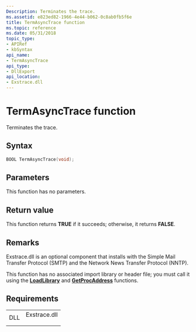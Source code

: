 ```yaml
---
Description: Terminates the trace.
ms.assetid: e823ed82-1966-4e44-b062-0c8ab0fb5f6e
title: TermAsyncTrace function
ms.topic: reference
ms.date: 05/31/2018
topic_type: 
- APIRef
- kbSyntax
api_name: 
- TermAsyncTrace
api_type: 
- DllExport
api_location: 
- Exstrace.dll
---
```


# TermAsyncTrace function

Terminates the trace.

## Syntax


```C++
BOOL TermAsyncTrace(void);
```



## Parameters

This function has no parameters.

## Return value

This function returns **TRUE** if it succeeds; otherwise, it returns **FALSE**.

## Remarks

Exstrace.dll is an optional component that installs with the Simple Mail Transfer Protocol (SMTP) and the Network News Transfer Protocol (NNTP).

This function has no associated import library or header file; you must call it using the [**LoadLibrary**](https://msdn.microsoft.com/library/ms684175(v=VS.85).aspx) and [**GetProcAddress**](https://msdn.microsoft.com/library/ms683212(v=VS.85).aspx) functions.

## Requirements



|                |                                                                                         |
|----------------|-----------------------------------------------------------------------------------------|
| DLL<br/> | <dl> <dt>Exstrace.dll</dt> </dl> |



 

 




